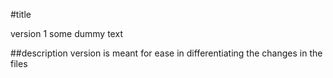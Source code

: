 #title

version 1
some dummy text


##description
version is meant for ease in differentiating the changes in the files

